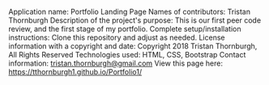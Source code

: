 Application name: Portfolio Landing Page
Names of contributors: Tristan Thornburgh
Description of the project's purpose: This is our first peer code review, and the first stage of my portfolio.
Complete setup/installation instructions: Clone this repository and adjust as needed.
License information with a copyright and date: Copyright 2018 Tristan Thornburgh, All Rights Reserved
Technologies used: HTML, CSS, Bootstrap
Contact information: tristan.thornburgh@gmail.com
View this page here: https://tthornburgh1.github.io/Portfolio1/
